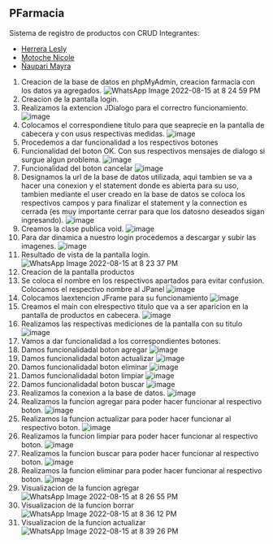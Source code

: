 ## PFarmacia
Sistema de registro de productos con CRUD
Integrantes:
 - [Herrera Lesly](https://github.com/Lesly-liseth)
 - [Motoche Nicole](https://github.com/nicolemotoche29)
 - [Ñaupari Mayra](https://github.com/maypam22)
1. Creacion de la base de datos en phpMyAdmin, creacion farmacia con los datos ya agregados.
![WhatsApp Image 2022-08-15 at 8 24 59 PM](https://user-images.githubusercontent.com/85316345/184779383-71e7562b-6c84-4881-b44a-6307af48b5e3.jpeg)
2. Creacion de la pantalla login.
3. Realizamos la extencion JDialogo para el correctro funcionamiento.
![image](https://user-images.githubusercontent.com/85316345/184779759-0ceee93d-6e89-40dc-8f17-ad9352f0ce35.png)
4. Colocamos el correspondiene titulo para que seaprecie en la pantalla de cabecera y con usus respectivas medidas.
![image](https://user-images.githubusercontent.com/85316345/184779935-80fe42d8-7c28-4472-9db8-e9301bb87d30.png)
5. Procedemos a dar funcionalidad a los respectivos botones
6. Funcionalidad del boton OK. Con sus respectivos mensajes de dialogo si surgue algun problema.
![image](https://user-images.githubusercontent.com/85316345/184780092-0e1cf140-f323-44b1-b47f-818f52528800.png)
7. Funcionalidad del boton cancelar
![image](https://user-images.githubusercontent.com/85316345/184780126-ab63813e-e8df-4fe7-a692-e25c1c5fae9f.png)
8. Designamos la url de la base de datos utilizada, aqui tambien se va a hacer una conexion y el statement donde es abierta para su uso, tambien mediante el user creado en la base de datos se coloca los respectivos campos y para finalizar el statement y la connection es cerrada (es muy importante cerrar para que los datosno deseados sigan ingresando).
![image](https://user-images.githubusercontent.com/85316345/184780372-fcf3894b-63e7-465c-b187-ee9767a39edd.png)
9. Creamos la clase publica void.
![image](https://user-images.githubusercontent.com/85316345/184780433-2659acf3-9c04-4efe-a562-f4a6159508ec.png)
10. Para dar dinamica a nuestro login procedemos a descargar y subir las imagenes.
![image](https://user-images.githubusercontent.com/85316345/184780561-a08bc854-abc3-4ce8-a635-3e050fd5456e.png)
11. Resultado de vista de la pantalla login.
![WhatsApp Image 2022-08-15 at 8 23 37 PM](https://user-images.githubusercontent.com/85316345/184780614-fb227768-2f10-4824-b2f6-807d753e3581.jpeg)
12. Creacion de la pantalla productos
13. Se coloca el nombre en los respectivos apartados para evitar confusion. Colocamos el respectivo nombre al JPanel
![image](https://user-images.githubusercontent.com/85316345/184781179-3661d0ef-5c2b-40c3-bfb2-6c21ac57aab1.png)
14. Colocamos laextencion JFrame para su funcionamiento
![image](https://user-images.githubusercontent.com/85316345/184781347-15edd5f8-8000-42de-b23c-23501e222894.png)
15. Creamos el main con elrespectivo titulo que va a ser aparicion en la pantalla de productos en cabecera.
![image](https://user-images.githubusercontent.com/85316345/184781408-3aeca4ab-bf03-4c36-b307-8c2e83b0e34c.png)
16. Realizamos las respectivas mediciones de la pantalla con su titulo
![image](https://user-images.githubusercontent.com/85316345/184781476-c6f50e11-e447-4906-a872-97aa5229d50a.png)
17. Vamos a dar funcionalidad a los correspondientes botones.
18. Damos funcionalidadal boton agregar 
![image](https://user-images.githubusercontent.com/85316345/184781588-7ac35511-f9e6-4cdd-b076-003d0625571d.png)
19. Damos funcionalidadal boton actualizar
![image](https://user-images.githubusercontent.com/85316345/184781823-65b238f9-4e28-4544-927c-5f65997fcd7b.png)
20. Damos funcionalidadal boton eliminar
![image](https://user-images.githubusercontent.com/85316345/184781785-90e6e2c6-99ea-4906-9620-d0749edfc36a.png)
21. Damos funcionalidadal boton limpiar
![image](https://user-images.githubusercontent.com/85316345/184781756-eb712a6c-7131-49f8-9156-9a73647d1a4b.png)
22. Damos funcionalidadal boton buscar
![image](https://user-images.githubusercontent.com/85316345/184781733-5a9af357-11e0-4dcc-bc57-482785773b26.png)
23. Realizamos la conexion a la base de datos.
![image](https://user-images.githubusercontent.com/85316345/184782477-f951e163-4d91-4f72-ab59-9833ac71c222.png)
24. Realizamos la funcion agregar para poder hacer funcionar al respectivo boton.
![image](https://user-images.githubusercontent.com/85316345/184782580-f979d918-a239-47f2-a513-22c3bb329e2e.png)
25. Realizamos la funcion actualizar para poder hacer funcionar al respectivo boton.
![image](https://user-images.githubusercontent.com/85316345/184782617-837e5f78-8688-496e-9308-f4a35bbb4d3f.png)
26. Realizamos la funcion limpiar para poder hacer funcionar al respectivo boton.
![image](https://user-images.githubusercontent.com/85316345/184782698-3e841df9-8f74-41e0-97f9-ea8b41d54105.png)
27. Realizamos la funcion buscar para poder hacer funcionar al respectivo boton.
![image](https://user-images.githubusercontent.com/85316345/184782809-a68eec1e-947b-4208-a0f2-994bd32842b2.png)
28. Realizamos la funcion eliminar para poder hacer funcionar al respectivo boton.
![image](https://user-images.githubusercontent.com/85316345/184782763-6f3d9ea1-01ab-4dbb-9395-00005d920b52.png)
29. Visualizacion de la funcion agregar
![WhatsApp Image 2022-08-15 at 8 26 55 PM](https://user-images.githubusercontent.com/85316345/184781938-1b8290a3-a564-4770-953b-83a718388b71.jpeg)
30. Visualizacion de la funcion borrar
![WhatsApp Image 2022-08-15 at 8 36 12 PM](https://user-images.githubusercontent.com/85316345/184782039-e0de0c2e-5d8a-4d10-a890-42752bb3d052.jpeg)
31. Visualizacion de la funcion actualizar
![WhatsApp Image 2022-08-15 at 8 39 26 PM](https://user-images.githubusercontent.com/85316345/184782099-d5b343cc-037f-49b4-b883-7af8458469d6.jpeg)

